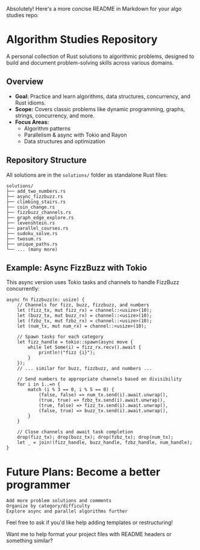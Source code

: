 Absolutely! Here's a more concise README in Markdown for your algo studies repo:

# Algorithm Studies Repository

A personal collection of Rust solutions to algorithmic problems, designed to build and document problem-solving skills across various domains.

## Overview

- **Goal:** Practice and learn algorithms, data structures, concurrency, and Rust idioms.
- **Scope:** Covers classic problems like dynamic programming, graphs, strings, concurrency, and more.
- **Focus Areas:**  
  - Algorithm patterns  
  - Parallelism & async with Tokio and Rayon  
  - Data structures and optimization

## Repository Structure

All solutions are in the `solutions/` folder as standalone Rust files:
```
solutions/
├── add_two_numbers.rs
├── async_fizzbuzz.rs
├── climbing_stairs.rs
├── coin_change.rs
├── fizzbuzz_channels.rs
├── graph_edge_explore.rs
├── levenshtein.rs
├── parallel_courses.rs
├── sudoku_solve.rs
├── twosum.rs
├── unique_paths.rs
└── ... (many more)
```

## Example: Async FizzBuzz with Tokio

This async version uses Tokio tasks and channels to handle FizzBuzz concurrently:

```rust, norun
async fn fizzbuzz(n: usize) {
    // Channels for fizz, buzz, fizzbuzz, and numbers
    let (fizz_tx, mut fizz_rx) = channel::<usize>(10);
    let (buzz_tx, mut buzz_rx) = channel::<usize>(10);
    let (fzbz_tx, mut fzbz_rx) = channel::<usize>(10);
    let (num_tx, mut num_rx) = channel::<usize>(10);

    // Spawn tasks for each category
    let fizz_handle = tokio::spawn(async move {
        while let Some(i) = fizz_rx.recv().await {
            println!("fizz {i}");
        }
    });
    // ... similar for buzz, fizzbuzz, and numbers ...

    // Send numbers to appropriate channels based on divisibility
    for i in 1..=n {
        match (i % 3 == 0, i % 5 == 0) {
            (false, false) => num_tx.send(i).await.unwrap(),
            (true, true) => fzbz_tx.send(i).await.unwrap(),
            (true, false) => fizz_tx.send(i).await.unwrap(),
            (false, true) => buzz_tx.send(i).await.unwrap(),
        }
    }

    // Close channels and await task completion
    drop(fizz_tx); drop(buzz_tx); drop(fzbz_tx); drop(num_tx);
    let _ = join!(fizz_handle, buzz_handle, fzbz_handle, num_handle);
}
```

# Future Plans: Become a better programmer

    Add more problem solutions and comments
    Organize by category/difficulty
    Explore async and parallel algorithms further


Feel free to ask if you'd like help adding templates or restructuring!

Want me to help format your project files with README headers or something similar?

